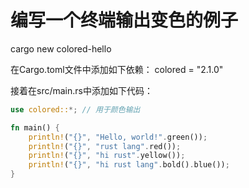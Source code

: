 # 编写一个终端输出变色的例子
cargo new colored-hello

在Cargo.toml文件中添加如下依赖：
colored = "2.1.0"

接着在src/main.rs中添加如下代码：
```rust
use colored::*; // 用于颜色输出

fn main() {
    println!("{}", "Hello, world!".green());
    println!("{}", "rust lang".red());
    println!("{}", "hi rust".yellow());
    println!("{}", "hi rust lang".bold().blue());
}
```
